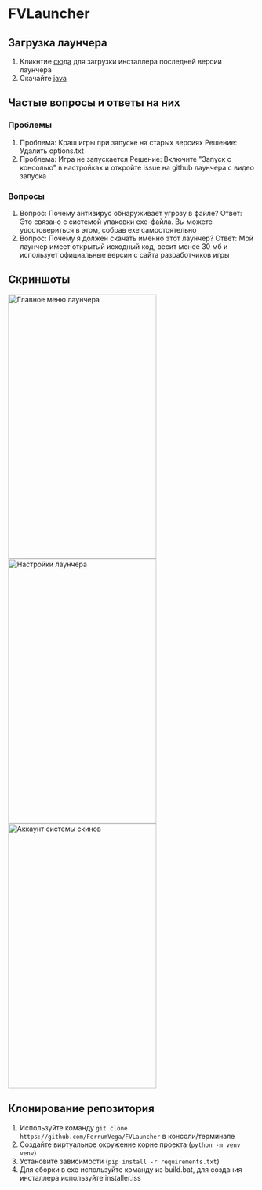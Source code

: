 # FVLauncher

## Загрузка лаунчера

1. Кликнтие [сюда](https://github.com/FerrumVega/FVLauncher/releases/latest/download/FVLauncher_Installer.exe) для загрузки инсталлера последней версии лаунчера
2. Скачайте [java](https://adoptium.net/)

## Частые вопросы и ответы на них

### Проблемы

1. Проблема: Краш игры при запуске на старых версиях
Решение: Удалить options.txt
2. Проблема: Игра не запускается
Решение: Включите "Запуск с консолью" в настройках и откройте issue на github лаунчера с видео запуска

### Вопросы

1. Вопрос: Почему антивирус обнаруживает угрозу в файле?
Ответ: Это связано с системой упаковки exe-файла. Вы можете удостовериться в этом, собрав exe самостоятельно
2. Вопрос: Почему я должен скачать именно этот лаунчер?
Ответ: Мой лаунчер имеет открытый исходный код, весит менее 30 мб и использует официальные версии с сайта разработчиков игры

## Скриншоты

<img width="302" height="539" alt="Главное меню лаунчера" src="https://github.com/user-attachments/assets/08882b95-0036-4b79-9267-43ef273eb62d" />
<img width="302" height="539" alt="Настройки лаунчера" src="https://github.com/user-attachments/assets/ebfe3246-1a94-4a8a-bf6b-85c605ab63c1" />
<img width="302" height="539" alt="Аккаунт системы скинов" src="https://github.com/user-attachments/assets/3398de0c-a800-43b4-bc35-1898d6c5c088" />

## Клонирование репозитория

1. Используйте команду `git clone https://github.com/FerrumVega/FVLauncher` в консоли/терминале
2. Создайте виртуальное окружение корне проекта (`python -m venv venv`)
3. Установите зависимости (`pip install -r requirements.txt`)
4. Для сборки в exe используйте команду из build.bat, для создания инсталлера используйте installer.iss
